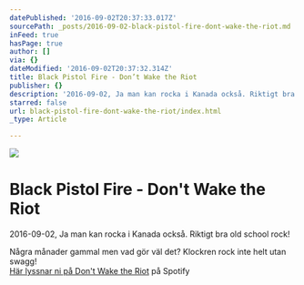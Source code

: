 ```yaml
---
datePublished: '2016-09-02T20:37:33.017Z'
sourcePath: _posts/2016-09-02-black-pistol-fire-dont-wake-the-riot.md
inFeed: true
hasPage: true
author: []
via: {}
dateModified: '2016-09-02T20:37:32.314Z'
title: Black Pistol Fire - Don’t Wake the Riot
publisher: {}
description: '2016-09-02, Ja man kan rocka i Kanada också. Riktigt bra old school rock!'
starred: false
url: black-pistol-fire-dont-wake-the-riot/index.html
_type: Article

---
```

![](https://the-grid-user-content.s3-us-west-2.amazonaws.com/ca8d45ce-5c4c-4c16-b37d-8f51b3814e37.jpg)

# Black Pistol Fire - Don't Wake the Riot

2016-09-02, Ja man kan rocka i Kanada också. Riktigt bra old school rock!

Några månader gammal men vad gör väl det? Klockren rock inte helt utan swagg!  
[Här lyssnar ni på Don't Wake the Riot][0] på Spotify

[0]: https://open.spotify.com/album/3OTIQe9TKVBc8wR6JWhlQU